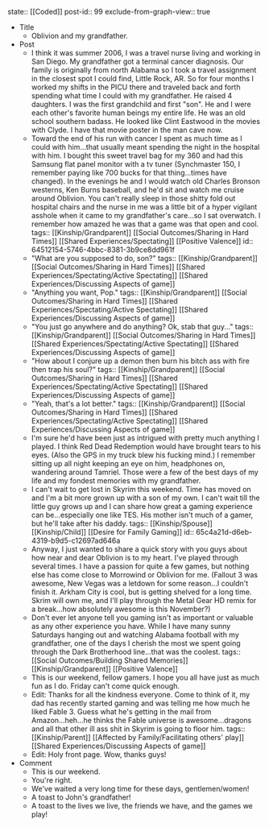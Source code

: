 state:: [[Coded]]
post-id:: 99
exclude-from-graph-view:: true

- Title
	- Oblivion and my grandfather.
- Post
	- I think it was summer 2006, I was a travel nurse living and working in San Diego. My grandfather got a terminal cancer diagnosis. Our family is originally from north Alabama so I took a travel assignment in the closest spot I could find, Little Rock, AR. So for four months I worked my shifts in the PICU there and traveled back and forth spending what time I could with my grandfather. He raised 4 daughters. I was the first grandchild and first "son". He and I were each other's favorite human beings my entire life. He was an old school southern badass. He looked like Clint Eastwood in the movies with Clyde. I have that movie poster in the man cave now.
	- Toward the end of his run with cancer I spent as much time as I could with him...that usually meant spending the night in the hospital with him. I bought this sweet travel bag for my 360 and had this Samsung flat panel monitor with a tv tuner (Synchmaster 150, I remember paying like 700 bucks for that thing...times have changed). In the evenings he and I would watch old Charles Bronson westerns, Ken Burns baseball, and he'd sit and watch me cruise around Oblivion. You can't really sleep in those shitty fold out hospital chairs and the nurse in me was a little bit of a hyper vigilant asshole when it came to my grandfather's care...so I sat overwatch. I remember how amazed he was that a game was that open and cool.
	  tags:: [[Kinship/Grandparent]] [[Social Outcomes/Sharing in Hard Times]] [[Shared Experiences/Spectating]] [[Positive Valence]]
	  id:: 64512154-5746-4bbc-8381-3b9ce8dd961f
	- "What are you supposed to do, son?"
	  tags:: [[Kinship/Grandparent]] [[Social Outcomes/Sharing in Hard Times]] [[Shared Experiences/Spectating/Active Spectating]] [[Shared Experiences/Discussing Aspects of game]]
	- "Anything you want, Pop."
	  tags:: [[Kinship/Grandparent]] [[Social Outcomes/Sharing in Hard Times]] [[Shared Experiences/Spectating/Active Spectating]] [[Shared Experiences/Discussing Aspects of game]]
	- "You just go anywhere and do anything? Ok, stab that guy..."
	  tags:: [[Kinship/Grandparent]] [[Social Outcomes/Sharing in Hard Times]] [[Shared Experiences/Spectating/Active Spectating]] [[Shared Experiences/Discussing Aspects of game]]
	- "How about I conjure up a demon then burn his bitch ass with fire then trap his soul?"
	  tags:: [[Kinship/Grandparent]] [[Social Outcomes/Sharing in Hard Times]] [[Shared Experiences/Spectating/Active Spectating]] [[Shared Experiences/Discussing Aspects of game]]
	- "Yeah, that's a lot better."
	  tags:: [[Kinship/Grandparent]] [[Social Outcomes/Sharing in Hard Times]] [[Shared Experiences/Spectating/Active Spectating]] [[Shared Experiences/Discussing Aspects of game]]
	- I'm sure he'd have been just as intrigued with pretty much anything I played. I think Red Dead Redemption would have brought tears to his eyes. (Also the GPS in my truck blew his fucking mind.) I remember sitting up all night keeping an eye on him, headphones on, wandering around Tamriel. Those were a few of the best days of my life and my fondest memories with my grandfather.
	- I can't wait to get lost in Skyrim this weekend. Time has moved on and I'm a bit more grown up with a son of my own. I can't wait till the little guy grows up and I can share how great a gaming experience can be...especially one like TES. His mother isn't much of a gamer, but he'll take after his daddy.
	  tags:: [[Kinship/Spouse]] [[Kinship/Child]] [[Desire for Family Gaming]]
	  id:: 65c4a21d-d6eb-4319-b9d5-c12697ad646a
	- Anyway, I just wanted to share a quick story with you guys about how near and dear Oblivion is to my heart. I've played through several times. I have a passion for quite a few games, but nothing else has come close to Morrowind or Oblivion for me. (Fallout 3 was awesome, New Vegas was a letdown for some reason...I couldn't finish it. Arkham City is cool, but is getting shelved for a long time. Skrim will own me, and I'll play through the Metal Gear HD remix for a break...how absolutely awesome is this November?)
	- Don't ever let anyone tell you gaming isn't as important or valuable as any other experience you have. While I have many sunny Saturdays hanging out and watching Alabama football with my grandfather, one of the days I cherish the most we spent going through the Dark Brotherhood line...that was the coolest.
	  tags:: [[Social Outcomes/Building Shared Memories]] [[Kinship/Grandparent]] [[Positive Valence]]
	- This is our weekend, fellow gamers. I hope you all have just as much fun as I do. Friday can't come quick enough.
	- Edit: Thanks for all the kindness everyone. Come to think of it, my dad has recently started gaming and was telling me how much he liked Fable 3. Guess what he's getting in the mail from Amazon...heh...he thinks the Fable universe is awesome...dragons and all that other ill ass shit in Skyrim is going to floor him.
	  tags:: [[Kinship/Parent]] [[Affected by Family/Facilitating others' play]] [[Shared Experiences/Discussing Aspects of game]]
	- Edit: Holy front page. Wow, thanks guys!
- Comment
	- This is our weekend.
	- You're right.
	- We've waited a very long time for these days, gentlemen/women!
	- A toast to John's grandfather!
	- A toast to the lives we live, the friends we have, and the games we play!